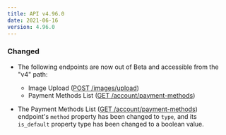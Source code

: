 ```yaml
---
title: API v4.96.0
date: 2021-06-16
version: 4.96.0
---
```


### Changed

- The following endpoints are now out of Beta and accessible from the "v4" path:

    - Image Upload ([POST /images/upload](https://www.linode.com/docs/api/images/#image-upload))
    - Payment Methods List ([GET /account/payment-methods](https://www.linode.com/docs/api/account/#payment-methods-list))

- The Payment Methods List ([GET /account/payment-methods](https://www.linode.com/docs/api/account/#payment-methods-list)) endpoint's `method` property has been changed to `type`, and its `is_default` property type has been changed to a boolean value.